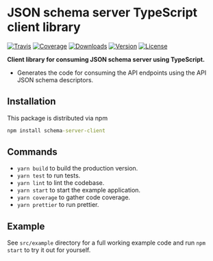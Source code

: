 # JSON schema server TypeScript client library

[![Travis](https://img.shields.io/travis/kallaspriit/schema-server-client.svg)](https://travis-ci.org/kallaspriit/schema-server-client)
[![Coverage](https://img.shields.io/coveralls/kallaspriit/schema-server-client.svg)](https://coveralls.io/github/kallaspriit/schema-server-client)
[![Downloads](https://img.shields.io/npm/dm/schema-server-client.svg)](http://npm-stat.com/charts.html?package=schema-server-client&from=2015-08-01)
[![Version](https://img.shields.io/npm/v/schema-server-client.svg)](http://npm.im/schema-server-client)
[![License](https://img.shields.io/npm/l/schema-server-client.svg)](http://opensource.org/licenses/MIT)

**Client library for consuming JSON schema server using TypeScript.**

- Generates the code for consuming the API endpoints using the API JSON schema descriptors.

## Installation

This package is distributed via npm

```cmd
npm install schema-server-client
```

## Commands

- `yarn build` to build the production version.
- `yarn test` to run tests.
- `yarn lint` to lint the codebase.
- `yarn start` to start the example application.
- `yarn coverage` to gather code coverage.
- `yarn prettier` to run prettier.

## Example

See `src/example` directory for a full working example code and run `npm start` to try it out for yourself.